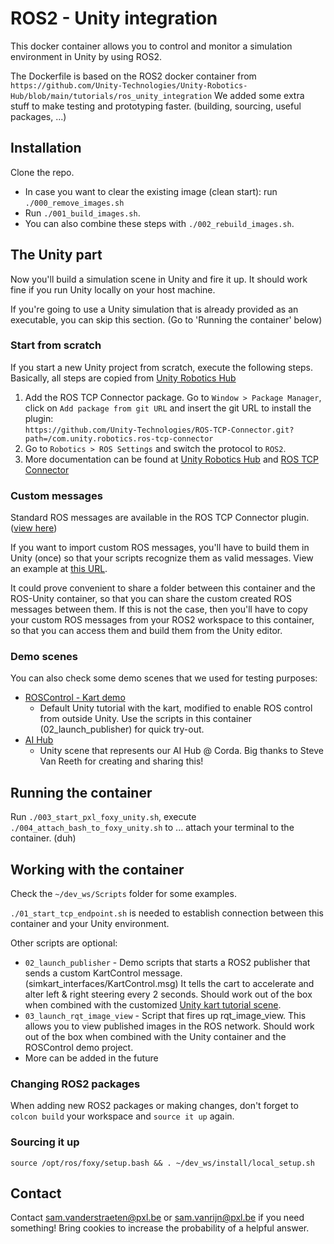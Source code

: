 # ROS2 - Unity integration

This docker container allows you to control and monitor a simulation environment in Unity by using ROS2.

The Dockerfile is based on the ROS2 docker container from ```https://github.com/Unity-Technologies/Unity-Robotics-Hub/blob/main/tutorials/ros_unity_integration```
We added some extra stuff to make testing and prototyping faster. (building, sourcing, useful packages, ...)

## Installation

Clone the repo.

<!--Drop your custom ROS2 packages in the ```ros2_packages``` folder. They will be automatically included and built in the container.-->

* In case you want to clear the existing image (clean start): run ```./000_remove_images.sh```
* Run ```./001_build_images.sh```.
* You can also combine these steps with ```./002_rebuild_images.sh```.

## The Unity part

Now you'll build a simulation scene in Unity and fire it up. It should work fine if you run Unity locally on your host machine.

If you're going to use a Unity simulation that is already provided as an executable, you can skip this section. (Go to 'Running the container' below)


### Start from scratch
If you start a new Unity project from scratch, execute the following steps.
Basically, all steps are copied from [Unity Robotics Hub](https://github.com/Unity-Technologies/Unity-Robotics-Hub/blob/main/tutorials/ros_unity_integration/setup.md#-unity-setup)


1. Add the ROS TCP Connector package. Go to ```Window > Package Manager```, click on ```Add package from git URL``` and insert the git URL to install the plugin:    
```https://github.com/Unity-Technologies/ROS-TCP-Connector.git?path=/com.unity.robotics.ros-tcp-connector```
2. Go to ```Robotics > ROS Settings``` and switch the protocol to ```ROS2```.
3. More documentation can be found at [Unity Robotics Hub](https://github.com/Unity-Technologies/Unity-Robotics-Hub/blob/main/tutorials/ros_unity_integration/README.md) and [ROS TCP Connector](https://github.com/Unity-Technologies/ROS-TCP-Connector)

### Custom messages
Standard ROS messages are available in the ROS TCP Connector plugin. ([view here](https://github.com/Unity-Technologies/ROS-TCP-Connector/tree/main/com.unity.robotics.ros-tcp-connector/Runtime/Messages))

If you want to import custom ROS messages, you'll have to build them in Unity (once) so that your scripts recognize them as valid messages. View an example at [this URL](https://github.com/Unity-Technologies/Unity-Robotics-Hub/blob/main/tutorials/ros_unity_integration/README.md).

It could prove convenient to share a folder between this container and the ROS-Unity container, so that you can share the custom created ROS messages between them. If this is not the case, then you'll have to copy your custom ROS messages from your ROS2 workspace to this container, so that you can access them and build them from the Unity editor.

### Demo scenes
You can also check some demo scenes that we used for testing purposes:
* [ROSControl - Kart demo](https://hogeschoolpxl-my.sharepoint.com/:u:/g/personal/20004716_pxl_be/Ee_vpv0UOvJEgDKkral1awgBZERW1gyTLewqM60CmZitjw?e=3FbEz2)
   * Default Unity tutorial with the kart, modified to enable ROS control from outside Unity. Use the scripts in this container (02_launch_publisher) for quick try-out.
* [AI Hub](https://hogeschoolpxl-my.sharepoint.com/:u:/g/personal/20004716_pxl_be/EZmUfmWsjg5NpSgBnk3SbHMBtUvNyH67CW0jtnn7dbBmZA?e=mJ5tFr)
   * Unity scene that represents our AI Hub @ Corda. Big thanks to Steve Van Reeth for creating and sharing this!

## Running the container

Run ```./003_start_pxl_foxy_unity.sh```, execute ```./004_attach_bash_to_foxy_unity.sh``` to ... attach your terminal to the container. (duh)

## Working with the container

Check the ```~/dev_ws/Scripts``` folder for some examples.

```./01_start_tcp_endpoint.sh``` is needed to establish connection between this container and your Unity environment.

Other scripts are optional:
* ```02_launch_publisher``` - Demo scripts that starts a ROS2 publisher that sends a custom KartControl message. (simkart_interfaces/KartControl.msg) It tells the cart to accelerate and alter left & right steering every 2 seconds. Should work out of the box when combined with the customized [Unity kart tutorial scene](https://hogeschoolpxl-my.sharepoint.com/:u:/g/personal/20004716_pxl_be/Ee_vpv0UOvJEgDKkral1awgBZERW1gyTLewqM60CmZitjw?e=3FbEz2).
* ```03_launch_rqt_image_view``` - Script that fires up rqt_image_view. This allows you to view published images in the ROS network. Should work out of the box when combined with the Unity container and the ROSControl demo project.
* More can be added in the future

### Changing ROS2 packages
When adding new ROS2 packages or making changes, don't forget to ```colcon build``` your workspace and ```source it up``` again. 

### Sourcing it up

```source /opt/ros/foxy/setup.bash && . ~/dev_ws/install/local_setup.sh```

## Contact

Contact [sam.vanderstraeten@pxl.be](sam.vanderstraeten@pxl.be) or [sam.vanrijn@pxl.be](sam.vanrijn@pxl.be) if you need something! Bring cookies to increase the probability of a helpful answer.
